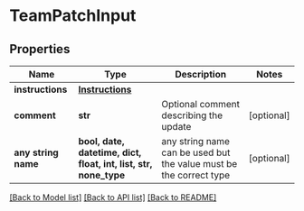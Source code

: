 # TeamPatchInput


## Properties
Name | Type | Description | Notes
------------ | ------------- | ------------- | -------------
**instructions** | [**Instructions**](Instructions.md) |  | 
**comment** | **str** | Optional comment describing the update | [optional] 
**any string name** | **bool, date, datetime, dict, float, int, list, str, none_type** | any string name can be used but the value must be the correct type | [optional]

[[Back to Model list]](../README.md#documentation-for-models) [[Back to API list]](../README.md#documentation-for-api-endpoints) [[Back to README]](../README.md)



